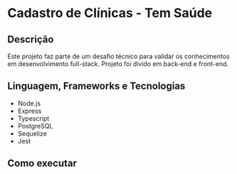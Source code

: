 # Cadastro de Clínicas - Tem Saúde


## Descrição

Este projeto faz parte de um desafio técnico para validar os conhecimentos em desenvolvimento full-stack.
Projeto foi divido em back-end e front-end.


## Linguagem, Frameworks e Tecnologias

- Node.js
- Express
- Typescript
- PostgreSQL
- Sequelize
- Jest


## Como executar

